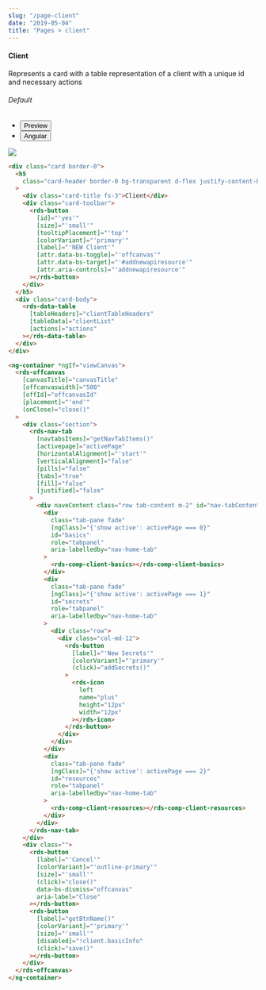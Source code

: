 ```yaml
---
slug: "/page-client"
date: "2019-05-04"
title: "Pages > client"
---
```

<!-- CSS only -->
<link href="https://cdn.jsdelivr.net/npm/bootstrap@5.1.3/dist/css/bootstrap.min.css" rel="stylesheet" integrity="sha384-1BmE4kWBq78iYhFldvKuhfTAU6auU8tT94WrHftjDbrCEXSU1oBoqyl2QvZ6jIW3" crossorigin="anonymous">
<link rel="stylesheet" href="../assets/css/style-elements.css">

#### Client

<p>Represents a card with a table representation of a client with a unique id and necessary actions</p>
<section class="py-4">    
    <h6>Default</h6>                                                                                         
    <div class="py-3">
      <div class="cust-tabs">
        <ul class="nav nav-tabs" id="myTab" role="tablist">
          <li class="nav-item" role="presentation">
            <button class="nav-link active" id="PreviewBasic-tab" data-bs-toggle="tab" data-bs-target="#PreviewBasic" type="button" role="tab" aria-controls="PreviewBasic" aria-selected="true">Preview </button>
          </li>
          <li class="nav-item" role="presentation">
            <button class="nav-link" id="AngularBasic-tab" data-bs-toggle="tab" data-bs-target="#AngularBasic" type="button" role="tab" aria-controls="AngularBasic" aria-selected="false"><i class="bi bi-code-slash" style="font-size:1.0rem"></i>Angular</button>
          </li>
        </ul>
      </div>
      <div class="tab-content card border" id="myTabContent">
        <div class="tab-pane fade show active" id="PreviewBasic" role="tabpanel" aria-labelledby="PreviewBasic-tab">
         <div class="contents  p-5">
              <div class="row">
              <!-- <img src="https://raw.githubusercontent.com/Wai-Technologies/raaghu/main/raaghu-mfe/assets/Edit-Language-Text.png" alt="color"> -->
              <img src="/images/client.png" class="">
           </div>
                       
  </div>
        </div>
        <div class="tab-pane fade show" id="AngularBasic" role="tabpanel" aria-labelledby="AngularBasic-tab">
          <div class="contents bg-code">
<div class="row m-0">

```html
<div class="card border-0">
  <h5
    class="card-header border-0 bg-transparent d-flex justify-content-between"
  >
    <div class="card-title fs-3">Client</div>
    <div class="card-toolbar">
      <rds-button
        [id]="'yes'"
        [size]="'small'"
        [tooltipPlacement]="'top'"
        [colorVariant]="'primary'"
        [label]="'NEW Client'"
        [attr.data-bs-toggle]="'offcanvas'"
        [attr.data-bs-target]="'#addnewapiresource'"
        [attr.aria-controls]="'addnewapiresource'"
      ></rds-button>
    </div>
  </h5>
  <div class="card-body">
    <rds-data-table
      [tableHeaders]="clientTableHeaders"
      [tableData]="clientList"
      [actions]="actions"
    ></rds-data-table>
  </div>
</div>

<ng-container *ngIf="viewCanvas">
  <rds-offcanvas
    [canvasTitle]="canvasTitle"
    [offcanvaswidth]="500"
    [offId]="offcanvasId"
    [placement]="'end'"
    (onClose)="close()"
  >
    <div class="section">
      <rds-nav-tab
        [navtabsItems]="getNavTabItems()"
        [activepage]="activePage"
        [horizontalAlignment]="'start'"
        [verticalAlignment]="false"
        [pills]="false"
        [tabs]="true"
        [fill]="false"
        [justified]="false"
      >
        <div naveContent class="row tab-content m-2" id="nav-tabContent">
          <div
            class="tab-pane fade"
            [ngClass]="{'show active': activePage === 0}"
            id="basics"
            role="tabpanel"
            aria-labelledby="nav-home-tab"
          >
            <rds-comp-client-basics></rds-comp-client-basics>
          </div>
          <div
            class="tab-pane fade"
            [ngClass]="{'show active': activePage === 1}"
            id="secrets"
            role="tabpanel"
            aria-labelledby="nav-home-tab"
          >
            <div class="row">
              <div class="col-md-12">
                <rds-button
                  [label]="'New Secrets'"
                  [colorVariant]="'primary'"
                  (click)="addSecrets()"
                >
                  <rds-icon
                    left
                    name="plus"
                    height="12px"
                    width="12px"
                  ></rds-icon>
                </rds-button>
              </div>
            </div>
          </div>
          <div
            class="tab-pane fade"
            [ngClass]="{'show active': activePage === 2}"
            id="resources"
            role="tabpanel"
            aria-labelledby="nav-home-tab"
          >
            <rds-comp-client-resources></rds-comp-client-resources>
          </div>
        </div>
      </rds-nav-tab>
    </div>
    <div class="">
      <rds-button
        [label]="'Cancel'"
        [colorVariant]="'outline-primary'"
        [size]="'small'"
        (click)="close()"
        data-bs-dismiss="offcanvas"
        aria-label="Close"
      ></rds-button>
      <rds-button
        [label]="getBtnName()"
        [colorVariant]="'primary'"
        [size]="'small'"
        [disabled]="!client.basicInfo"
        (click)="save()"
      ></rds-button>
    </div>
  </rds-offcanvas>
</ng-container>
```
</div>
</div>
  </div>
        </div>
      </div>
    </div>
  </section>
  
